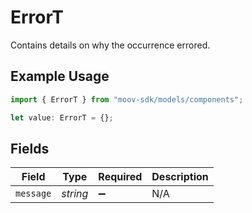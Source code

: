 # ErrorT

Contains details on why the occurrence errored.

## Example Usage

```typescript
import { ErrorT } from "moov-sdk/models/components";

let value: ErrorT = {};
```

## Fields

| Field              | Type               | Required           | Description        |
| ------------------ | ------------------ | ------------------ | ------------------ |
| `message`          | *string*           | :heavy_minus_sign: | N/A                |